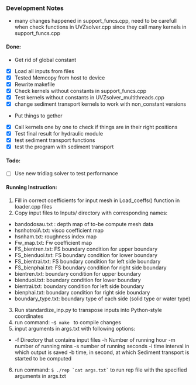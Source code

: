 ### Development Notes 
- many changes happened in support_funcs.cpp, need to be carefull when check functions in UVZsolver.cpp since they call many kernels in support_funcs.cpp
#### Done:
- Get rid of global constant
 - [x] Load all inputs from files
 - [x] Tested Memcopy from host to device
 - [x] Rewrite makefile 
 - [x] Check kernels without constants in support_funcs.cpp
 - [x] Test kernels without constants in UVZsolver_multithreads.cpp
 - [x] change sediment transport kernels to work with non_constant versions
- Put things to gether
 - [x] Call kernels one by one to check if things are in their right positions
 - [x] Test final result for hydraulic module
 - [x] test sediment transport functions
 - [x] test the program with sediment transport

#### Todo:

- [ ] Use new tridiag solver to test performance

#### Running Instruction:  
 1. Fill in correct coefficients for input mesh in Load_coeffs() function in loader.cpp files
 2. Copy input files to Inputs/ directory with corresponding names: 
  - bandodosau.txt : depth map of to-be compute mesh data
  - hsnhotroiA.txt: visco coefficient map
  - hsnham.txt: roughness index map
  - Fw_map.txt: Fw coefficient map
  - FS_bientren.txt: FS boundary condition for upper boundary
  - FS_bienduoi.txt: FS boundary condition for lower boundary
  - FS_bientrai.txt: FS boundary condition for left side boundary
  - FS_bienphai.txt: FS boundary condition for right side boundary
  - bientren.txt: boundary condition for upper boundary
  - bienduoi.txt: boundary condition for lower boundary
  - bientrai.txt: boundary condition for left side boundary
  - bienphai.txt: boundary condition for right side boundary
  - boundary_type.txt: boundary type of each side (solid type or water type) 
 3. Run standardize_inp.py to transpose inputs into Python-style coordinates
 4. run command:  ```~$ make ``` to compile changes
 5. input arguments in args.txt with following options: 
  - -f Directory that contains input files 
    -h Number of running hour
    -m number of running mins
    -s number of running seconds
    -i time interval in which output is saved
    -b time, in second, at which Sediment transport is started to be computed
 6. run command: ``` $ ./rep `cat args.txt` ``` to run rep file with the specified arguments in args.txt